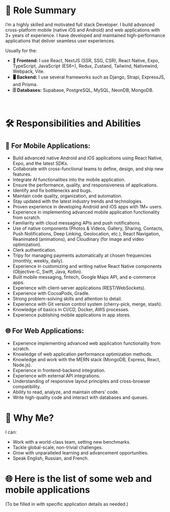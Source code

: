 
<h1>🎯 Role Summary</h1>
<p>I’m a highly skilled and motivated full stack Developer. I build advanced cross-platform mobile (native iOS and Android) and web applications with 3+ years of experience. I have developed and maintained high-performance applications that deliver seamless user experiences.</p>
<p>Usually for the:</p>
<ul>
  <li><b>📲 Frontend:</b> I use React, NextJS (SSR, SSG, CSR), React Native, Expo, TypeScript, JavaScript (ES6+), Redux, Zustand, Tailwind, Nativewind, Webpack, Vite.</li>
  <li><b>🖥️ Backend:</b> I use several frameworks such as Django, Strapi, ExpressJS, and Prisma.</li>
  <li><b>🗄️ Databases:</b> Supabase, PostgreSQL, MySQL, NeonDB, MongoDB.</li>
</ul> <br/>

<h1>🛠️ Responsibilities and Abilities</h1>

<h2>📱 For Mobile Applications:</h2>
<ul>
  <li>Build advanced native Android and iOS applications using React Native, Expo, and the latest SDKs.</li>
  <li>Collaborate with cross-functional teams to define, design, and ship new features.</li>
  <li>Integrate AI functionalities into the mobile application.</li>
  <li>Ensure the performance, quality, and responsiveness of applications.</li>
  <li>Identify and fix bottlenecks and bugs.</li>
  <li>Maintain code quality, organization, and automation.</li>
  <li>Stay updated with the latest industry trends and technologies.</li>
  <li>Proven experience in developing Android and iOS apps with 1M+ users.</li>
  <li>Experience in implementing advanced mobile application functionality from scratch.</li>
  <li>Familiarity with cloud messaging APIs and push notifications.</li>
  <li>Use of native components (Photos & Videos, Gallery, Sharing, Contacts, Push Notifications, Deep Linking, Geolocation, etc.), React Navigation, Reanimated (animations), and Cloudinary (for image and video optimization).</li>
  <li>Clerk authentication.</li>
  <li>Tripy for managing payments automatically at chosen frequencies (monthly, weekly, daily).</li>
  <li>Experience in customizing and writing native React Native components (Objective-C, Swift, Java, Kotlin).</li>
  <li>Built mobile messaging, fintech, Google Maps API, and e-commerce apps.</li>
  <li>Experience with client-server applications (REST/WebSockets).</li>
  <li>Experience with CocoaPods, Gradle.</li>
  <li>Strong problem-solving skills and attention to detail.</li>
  <li>Experience with Git version control system (cherry-pick, merge, stash).</li>
  <li>Knowledge of basics in CI/CD, Docker, AWS processes.</li>
  <li>Experience publishing mobile applications in app stores.</li>
</ul>

<h2>🌐 For Web Applications:</h2>
<ul>
  <li>Experience implementing advanced web application functionality from scratch.</li>
  <li>Knowledge of web application performance optimization methods.</li>
  <li>Knowledge and work with the MERN stack (MongoDB, Express, React, Node.js).</li>
  <li>Experience in frontend-backend integration.</li>
  <li>Experience with external API integrations.</li>
  <li>Understanding of responsive layout principles and cross-browser compatibility.</li>
  <li>Ability to read, analyze, and maintain others' code.</li>
  <li>Write high-quality code and interact with databases and queues.</li>
</ul>


<h1>🌟 Why Me?</h1>
<p>I can:</p>
<ul>
  <li>Work with a world-class team, setting new benchmarks.</li>
  <li>Tackle global-scale, non-trivial challenges.</li>
  <li>Grow with unparalleled learning and advancement opportunities.</li>
  <li>Speak English, Russian, and French.</li>
</ul>

<h1>🌐 Here is the list of some web and mobile applications</h1>
<p>(To be filled in with specific application details as needed.)</p>

